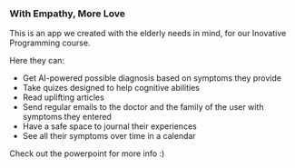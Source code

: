 ### With Empathy, More Love
This is an app we created with the elderly needs in mind, for our Inovative Programming course. 

Here they can:
- Get AI-powered possible diagnosis based on symptoms they provide
- Take quizes designed to help cognitive abilities
- Read uplifting articles
- Send regular emails to the doctor and the family of the user with symptoms they entered
- Have a safe space to journal their experiences
- See all their symptoms over time in a calendar

Check out the powerpoint for more info :)

